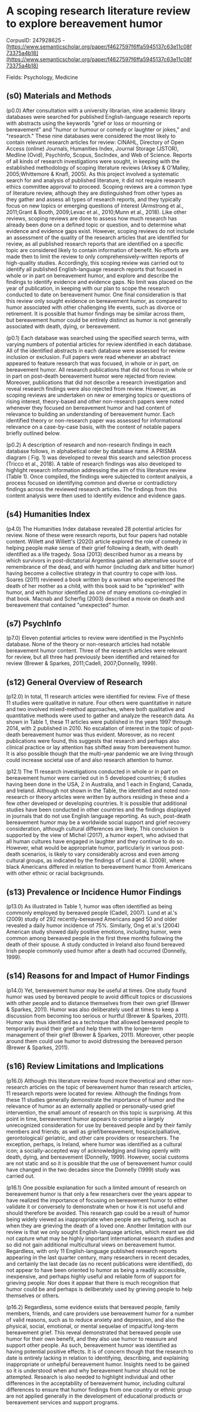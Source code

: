 # A scoping research literature review to explore bereavement humor

CorpusID: 247928625 - [https://www.semanticscholar.org/paper/f4627597f6ffa5945137c63e11c08f73375a4b18](https://www.semanticscholar.org/paper/f4627597f6ffa5945137c63e11c08f73375a4b18)

Fields: Psychology, Medicine

## (s0) Materials and Methods
(p0.0) After consultation with a university librarian, nine academic library databases were searched for published English-language research reports with abstracts using the keywords "grief or loss or mourning or bereavement" and "humor or humour or comedy or laughter or jokes," and "research." These nine databases were considered the most likely to contain relevant research articles for review: CINAHL, Directory of Open Access (online) Journals, Humanities Index, Journal Storage (JSTOR), Medline (Ovid), PsychInfo, Scopus, SocIndex, and Web of Science. Reports of all kinds of research investigations were sought, in keeping with the established methodology of scoping literature reviews (Arksey & O'Malley, 2005;Whittemore & Knafl, 2005). As this project involved a systematic search for and analysis of published literature, it did not require research ethics committee approval to proceed. Scoping reviews are a common type of literature review, although they are distinguished from other types as they gather and assess all types of research reports, and they typically focus on new topics or emerging questions of interest (Armstrong et al., 2011;Grant & Booth, 2009;Levac et al., 2010;Munn et al., 2018). Like other reviews, scoping reviews are done to assess how much research has already been done on a defined topic or question, and to determine what evidence and evidence gaps exist. However, scoping reviews do not include an assessment of the quality of the research articles that are identified for review, as all published research reports that are identified on a specific topic are considered likely to contain information of benefit. No efforts are made then to limit the review to only comprehensively-written reports of high-quality studies. Accordingly, this scoping review was carried out to identify all published English-language research reports that focused in whole or in part on bereavement humor, and explore and describe the findings to identify evidence and evidence gaps. No limit was placed on the year of publication, in keeping with our plan to scope the research conducted to date on bereavement humor. One final consideration is that this review only sought evidence on bereavement humor, as compared to humor associated with other challenging life events, such as divorce or retirement. It is possible that humor findings may be similar across them, but bereavement humor could be entirely distinct as humor is not generally associated with death, dying, or bereavement.

(p0.1) Each database was searched using the specified search terms, with varying numbers of potential articles for review identified in each database. All of the identified abstracts in each database were assessed for review inclusion or exclusion. Full papers were read whenever an abstract appeared to feature research that was focused, in whole or in part, on bereavement humor. All research publications that did not focus in whole or in part on post-death bereavement humor were rejected from review. Moreover, publications that did not describe a research investigation and reveal research findings were also rejected from review. However, as scoping reviews are undertaken on new or emerging topics or questions of rising interest, theory-based and other non-research papers were noted whenever they focused on bereavement humor and had content of relevance to building an understanding of bereavement humor. Each identified theory or non-research paper was assessed for informational relevance on a case-by-case basis, with the content of notable papers briefly outlined below.

(p0.2) A description of research and non-research findings in each database follows, in alphabetical order by database name. A PRISMA diagram ( Fig. 1) was developed to reveal this search and selection process (Tricco et al., 2018). A table of research findings was also developed to highlight research information addressing the aim of this literature review (Table 1). Once compiled, the findings were subjected to content analysis, a process focused on identifying common and diverse or contradictory findings across the reviewed research articles. The findings from this content analysis were then used to identify evidence and evidence gaps.
## (s4) Humanities Index
(p4.0) The Humanities Index database revealed 28 potential articles for review. None of these were research reports, but four papers had notable content. Willett and Willett's (2020) article explored the role of comedy in helping people make sense of their grief following a death, with death identified as a life tragedy. Sosa (2013) described humor as a means by which survivors in post-dictatorial Argentina gained an alternative source of remembrance of the dead, and with humor (including dark and bitter humor) having become a collective strategy in that country to cope with loss. Soares (2011) reviewed a book written by a woman who experienced the death of her mother as a child, with this book said to be "sprinkled" with humor, and with humor identified as one of many emotions co-mingled in that book. Macnab and Scherfig (2003) described a movie on death and bereavement that contained "unexpected" humor.
## (s7) PsychInfo
(p7.0) Eleven potential articles to review were identified in the PsychInfo database. None of the theory or non-research articles had notable bereavement humor content. Three of the research articles were relevant for review, but all three had previously been identified and retained for review (Brewer & Sparkes, 2011;Cadell, 2007;Donnelly, 1999).
## (s12) General Overview of Research
(p12.0) In total, 11 research articles were identified for review. Five of these 11 studies were qualitative in nature. Four others were quantitative in nature and two involved mixed-method approaches, where both qualitative and quantitative methods were used to gather and analyze the research data. As shown in Table 1, these 11 articles were published in the years 1997 through 2014, with 2 published in 2010. No escalation of interest in the topic of post-death bereavement humor was thus evident. Moreover, as no recent publications were found, this suggests that research and perhaps also clinical practice or lay attention has shifted away from bereavement humor. It is also possible though that the multi-year pandemic we are living through could increase societal use of and also research attention to humor.

(p12.1) The 11 research investigations conducted in whole or in part on bereavement humor were carried out in 5 developed countries; 6 studies having been done in the USA, 2 in Australia, and 1 each in England, Canada, and Ireland. Although not shown in the Table, the identified and noted non-research or theory articles were written by authors residing in these and a few other developed or developing countries. It is possible that additional studies have been conducted in other countries and the findings displayed in journals that do not use English language reporting. As such, post-death bereavement humor may be a worldwide social support and grief recovery consideration, although cultural differences are likely. This conclusion is supported by the view of Michel (2017), a humor expert, who advised that all human cultures have engaged in laughter and they continue to do so. However, what would be appropriate humor, particularly in various post-death scenarios, is likely to vary considerably across and even among cultural groups, as indicated by the findings of Lund et al. (2009), where black Americans differed in relation to bereavement humor from Americans with other ethnic or racial backgrounds.
## (s13) Prevalence or Incidence Humor Findings
(p13.0) As illustrated in Table 1, humor was often identified as being commonly employed by bereaved people (Cadell, 2007). Lund et al.'s (2009) study of 292 recently-bereaved Americans aged 50 and older revealed a daily humor incidence of 75%. Similarly, Ong et al.'s (2004) American study showed daily positive emotions, including humor, were common among bereaved people in the first three months following the death of their spouse. A study conducted in Ireland also found bereaved Irish people commonly used humor after a death had occurred (Donnelly, 1999).
## (s14) Reasons for and Impact of Humor Findings
(p14.0) Yet, bereavement humor may be useful at times. One study found humor was used by bereaved people to avoid difficult topics or discussions with other people and to distance themselves from their own grief (Brewer & Sparkes, 2011). Humor was also deliberately used at times to keep a discussion from becoming too serious or hurtful (Brewer & Sparkes, 2011). Humor was thus identified as a technique that allowed bereaved people to temporarily avoid their grief and help them with the longer-term management of their grief (Brewer & Sparkes, 2011). Moreover, other people around them could use humor to avoid distressing the bereaved person (Brewer & Sparkes, 2011).
## (s16) Review Limitations and Implications
(p16.0) Although this literature review found more theoretical and other non-research articles on the topic of bereavement humor than research articles, 11 research reports were located for review. Although the findings from these 11 studies generally demonstrate the importance of humor and the relevance of humor as an externally applied or personally-used grief intervention, the small amount of research on this topic is surprising. At this point in time, bereavement humor appears to comprise a largely unrecognized consideration for use by bereaved people and by their family members and friends; as well as grief/bereavement, hospice/palliative, gerontological/ geriatric, and other care providers or researchers. The exception, perhaps, is Ireland, where humor was identified as a cultural icon; a socially-accepted way of acknowledging and living openly with death, dying, and bereavement (Donnelly, 1999). However, social customs are not static and so it is possible that the use of bereavement humor could have changed in the two decades since the Donnelly (1999) study was carried out.

(p16.1) One possible explanation for such a limited amount of research on bereavement humor is that only a few researchers over the years appear to have realized the importance of focusing on bereavement humor to either validate it or conversely to demonstrate when or how it is not useful and should therefore be avoided. This research gap could be a result of humor being widely viewed as inappropriate when people are suffering, such as when they are grieving the death of a loved one. Another limitation with our review is that we only sought English-language articles, which meant we did not capture what may be highly important international research studies and so did not gain additional multicultural views on bereavement humor. Regardless, with only 11 English-language published research reports appearing in the last quarter century, many researchers in recent decades, and certainly the last decade (as no recent publications were identified), do not appear to have been oriented to humor as being a readily accessible, inexpensive, and perhaps highly useful and reliable form of support for grieving people. Nor does it appear that there is much recognition that humor could be and perhaps is deliberately used by grieving people to help themselves or others.

(p16.2) Regardless, some evidence exists that bereaved people, family members, friends, and care providers use bereavement humor for a number of valid reasons, such as to reduce anxiety and depression, and also the physical, social, emotional, or mental sequelae of impactful long-term bereavement grief. This reveal demonstrated that bereaved people use humor for their own benefit, and they also use humor to reassure and support other people. As such, bereavement humor was identified as having potential positive effects. It is of concern though that the research to date is entirely lacking in relation to identifying, describing, and explaining inappropriate or unhelpful bereavement humor. Insights need to be gained so it is understood when and why bereavement humor should not be attempted. Research is also needed to highlight individual and other differences in the acceptability of bereavement humor, including cultural differences to ensure that humor findings from one country or ethnic group are not applied generally in the development of educational products or bereavement services and support programs.
